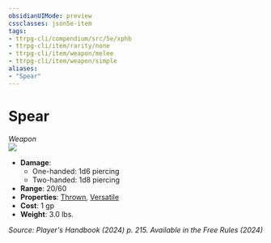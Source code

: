 ```yaml
---
obsidianUIMode: preview
cssclasses: json5e-item
tags:
- ttrpg-cli/compendium/src/5e/xphb
- ttrpg-cli/item/rarity/none
- ttrpg-cli/item/weapon/melee
- ttrpg-cli/item/weapon/simple
aliases: 
- "Spear"
---
```

# Spear
*Weapon*  
![](2-Mechanics/CLI/items/img/spear.webp#right)

- **Damage**:
  - One-handed: 1d6 piercing
  - Two-handed: 1d8 piercing
- **Range**: 20/60
- **Properties**: [Thrown](2-Mechanics/CLI/rules/item-properties.md#Thrown), [Versatile](2-Mechanics/CLI/rules/item-properties.md#Versatile)
- **Cost**: 1 gp
- **Weight**: 3.0 lbs.

*Source: Player's Handbook (2024) p. 215. Available in the Free Rules (2024)*